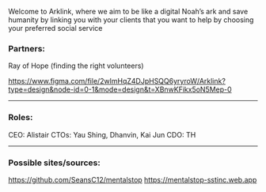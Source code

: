 Welcome to Arklink, where we aim to be like a digital Noah’s ark and save humanity by linking you with your clients that you want to help by choosing your preferred social service

### Partners:
Ray of Hope (finding the right volunteers)

https://www.figma.com/file/2wlmHqZ4DJpHSQQ6yryroW/Arklink?type=design&node-id=0-1&mode=design&t=XBnwKFikx5oN5Mep-0

---

### Roles:
CEO: Alistair
CTOs: Yau Shing, Dhanvin, Kai Jun
CDO: TH

---

### Possible sites/sources:
https://github.com/SeansC12/mentalstop
https://mentalstop-sstinc.web.app

